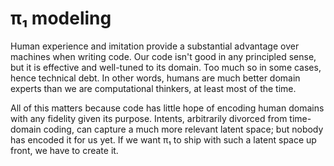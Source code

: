 # π₁ modeling
Human experience and imitation provide a substantial advantage over machines when writing code. Our code isn't good in any principled sense, but it is effective and well-tuned to its domain. Too much so in some cases, hence technical debt. In other words, humans are much better domain experts than we are computational thinkers, at least most of the time.

All of this matters because code has little hope of encoding human domains with any fidelity given its purpose. Intents, arbitrarily divorced from time-domain coding, can capture a much more relevant latent space; but nobody has encoded it for us yet. If we want π₁ to ship with such a latent space up front, we have to create it.
